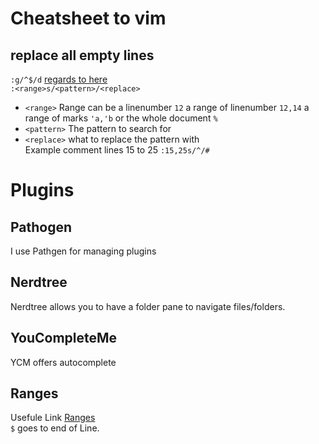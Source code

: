 # Cheatsheet to vim
## replace all empty lines
`:g/^$/d` [regards to here](https://alvinalexander.com/linux-unix/vi-vim-delete-blank-lines-empty-lines)  
`:<range>s/<pattern>/<replace>`   
* `<range>` Range can be a linenumber `12` a range of linenumber `12,14` a range of marks `'a,'b` or the whole document `%`  
* `<pattern>` The pattern to search for  
* `<replace>` what to replace the pattern with  
Example comment lines 15 to 25 `:15,25s/^/#`  
# Plugins
## Pathogen
I use Pathgen for managing plugins
## Nerdtree
Nerdtree allows you to have a folder pane to navigate files/folders.
## YouCompleteMe
YCM offers autocomplete
## Ranges
Usefule Link [Ranges](https://vim.fandom.com/wiki/Ranges)  
`$` goes to end of Line.  
